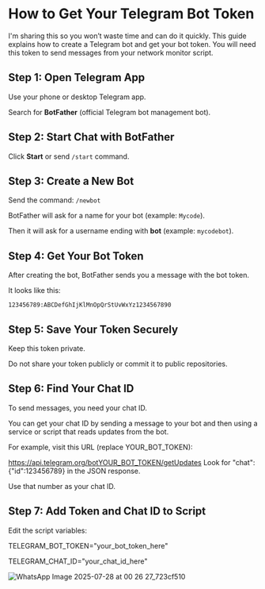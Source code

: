 # How to Get Your Telegram Bot Token

I'm sharing this so you won’t waste time and can do it quickly. This guide explains how to create a Telegram bot and get your bot token. You will need this token to send messages from your network monitor script.

## Step 1: Open Telegram App

Use your phone or desktop Telegram app.

Search for **BotFather** (official Telegram bot management bot).

## Step 2: Start Chat with BotFather

Click **Start** or send `/start` command.

## Step 3: Create a New Bot

Send the command: `/newbot`

BotFather will ask for a name for your bot (example: `Mycode`).

Then it will ask for a username ending with **bot** (example: `mycodebot`).

## Step 4: Get Your Bot Token

After creating the bot, BotFather sends you a message with the bot token.

It looks like this:

```plaintext
123456789:ABCDefGhIjKlMnOpQrStUvWxYz1234567890
```
## Step 5: Save Your Token Securely
Keep this token private.

Do not share your token publicly or commit it to public repositories.

## Step 6: Find Your Chat ID
To send messages, you need your chat ID.

You can get your chat ID by sending a message to your bot and then using a service or script that reads updates from the bot.

For example, visit this URL (replace YOUR_BOT_TOKEN):

https://api.telegram.org/botYOUR_BOT_TOKEN/getUpdates
Look for "chat":{"id":123456789} in the JSON response.

Use that number as your chat ID.

## Step 7: Add Token and Chat ID to Script
Edit the script variables:

TELEGRAM_BOT_TOKEN="your_bot_token_here"

TELEGRAM_CHAT_ID="your_chat_id_here"

![WhatsApp Image 2025-07-28 at 00 26 27_723cf510](https://github.com/user-attachments/assets/ac6d1887-e948-4ae5-bad1-946abf7b559f)
